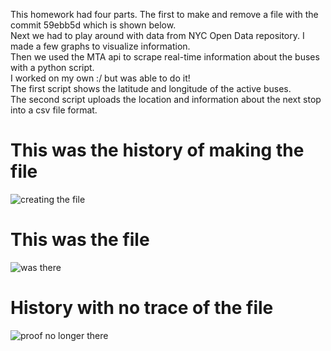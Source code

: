 This homework had four parts. The first to make and remove a file with the commit 59ebb5d which is shown below. <br/>
Next we had to play around with data from NYC Open Data repository. I made a few graphs to visualize information. <br/>
Then we used the MTA api to scrape real-time information about the buses with a python script. <br/>
I worked on my own :/ but was able to do it! <br/>
The first script shows the latitude and longitude of the active buses. <br/>
The second script uploads the location and information about the next stop into a csv file format. <br/>


# This was the history of making the file
![creating the file](https://github.com/sarahJune1/PUI2018_sjs909/blob/master/HW3_sjs909/images/Screen%20Shot%202018-09-21%20at%203.41.31%20PM.png?raw=true)

# This was the file
![was there](https://github.com/sarahJune1/PUI2018_sjs909/blob/master/HW3_sjs909/images/Screen%20Shot%202018-09-21%20at%203.41.59%20PM.png?raw=true)

# History with no trace of the file
![proof no longer there](https://github.com/sarahJune1/PUI2018_sjs909/blob/master/HW3_sjs909/images/Screen%20Shot%202018-09-22%20at%202.18.34%20PM.png?raw=true)


